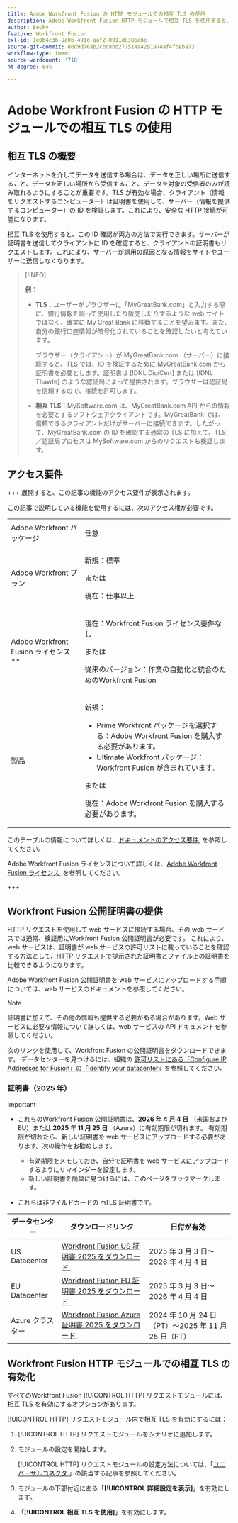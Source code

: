 ```yaml
---
title: Adobe Workfront Fusion の HTTP モジュールでの相互 TLS の使用
description: Adobe Workfront Fusion HTTP モジュールで相互 TLS を使用すると、情報トランザクションの両側で相手の ID を検証できます。
author: Becky
feature: Workfront Fusion
exl-id: 1e0b4c3b-9a0b-491d-aaf2-0011d8386abe
source-git-commit: e0d9d76ab2cbd8bd277514a4291974af4fceba73
workflow-type: tm+mt
source-wordcount: '718'
ht-degree: 64%

---
```


# Adobe Workfront Fusion の HTTP モジュールでの相互 TLS の使用

## 相互 TLS の概要

インターネットを介してデータを送信する場合は、データを正しい場所に送信すること、データを正しい場所から受信すること、データを対象の受信者のみが読み取れるようにすることが重要です。TLS が有効な場合、クライアント（情報をリクエストするコンピューター）は証明書を使用して、サーバー（情報を提供するコンピューター）の ID を検証します。これにより、安全な HTTP 接続が可能になります。

相互 TLS を使用すると、この ID 確認が両方の方法で実行できます。サーバーが証明書を送信してクライアントに ID を確認すると、クライアントの証明書もリクエストします。これにより、サーバーが誤用の原因となる情報をサイトやユーザーに送信しなくなります。

>[!INFO]
>
>**例：**
>
>* **TLS**：ユーザーがブラウザーに「MyGreatBank.com」と入力する際に、銀行情報を誤って使用したり販売したりするような web サイトではなく、確実に My Great Bank に移動することを望みます。また、自分の銀行口座情報が暗号化されていることを確認したいと考えています。
>
>   ブラウザー（クライアント）が MyGreatBank.com （サーバー）に接続すると、TLS では、ID を検証するために MyGreatBank.com から証明書を必要とします。証明書は [!DNL DigiCert] または [!DNL Thawte] のような認証局によって提供されます。ブラウザーは認証局を信頼するので、接続を許可します。
>
>* **相互 TLS**：MySoftware.com は、MyGreatBank.com API からの情報を必要とするソフトウェアクライアントです。MyGreatBank では、信頼できるクライアントだけがサーバーに接続できます。したがって、MyGreatBank.com の ID を確認する通常の TLS に加えて、TLS／認証局プロセスは MySoftware.com からのリクエストも検証します。

## アクセス要件

+++ 展開すると、この記事の機能のアクセス要件が表示されます。

この記事で説明している機能を使用するには、次のアクセス権が必要です。

<table style="table-layout:auto">
 <col> 
 <col> 
 <tbody> 
  <tr> 
   <td role="rowheader">Adobe Workfront パッケージ</td> 
   <td> <p>任意</p> </td> 
  </tr> 
  <tr data-mc-conditions=""> 
   <td role="rowheader">Adobe Workfront プラン</td> 
   <td> <p>新規：標準</p><p>または</p><p>現在：仕事以上</p> </td> 
  </tr> 
  <tr> 
   <td role="rowheader">Adobe Workfront Fusion ライセンス**</td> 
   <td>
   <p>現在：Workfront Fusion ライセンス要件なし</p>
   <p>または</p>
   <p>従来のバージョン：作業の自動化と統合のためのWorkfront Fusion </p>
   </td> 
  </tr> 
  <tr> 
   <td role="rowheader">製品</td> 
   <td>
   <p>新規：</p> <ul><li>Prime Workfront パッケージを選択する：Adobe Workfront Fusion を購入する必要があります。</li><li>Ultimate Workfront パッケージ：Workfront Fusion が含まれています。</li></ul>
   <p>または</p>
   <p>現在：Adobe Workfront Fusion を購入する必要があります。</p>
   </td> 
  </tr>
 </tbody> 
</table>

このテーブルの情報について詳しくは、[&#x200B; ドキュメントのアクセス要件 &#x200B;](/help/workfront-fusion/references/licenses-and-roles/access-level-requirements-in-documentation.md) を参照してください。

Adobe Workfront Fusion ライセンスについて詳しくは、[Adobe Workfront Fusion ライセンス &#x200B;](/help/workfront-fusion/set-up-and-manage-workfront-fusion/licensing-operations-overview/license-automation-vs-integration.md) を参照してください。

+++

## Workfront Fusion 公開証明書の提供

HTTP リクエストを使用して web サービスに接続する場合、その web サービスでは通常、検証用にWorkfront Fusion 公開証明書が必要です。 これにより、web サービスは、証明書が web サービスの許可リストに載っていることを確認する方法として、HTTP リクエストで提示された証明書とファイル上の証明書を比較できるようになります。

Adobe Workfront Fusion 公開証明書を web サービスにアップロードする手順については、web サービスのドキュメントを参照してください。

>[!NOTE]
>
>証明書に加えて、その他の情報も提供する必要がある場合があります。Web サービスに必要な情報について詳しくは、web サービスの API ドキュメントを参照してください。

次のリンクを使用して、Workfront Fusion の公開証明書をダウンロードできます。 データセンターを見つけるには、組織の [許可リストにある「Configure IP Addresses for Fusion」の「Identify your datacenter](/help/workfront-fusion/set-up-and-manage-workfront-fusion/set-up-and-manage-orgs-and-teams/set-up-orgs-teams-and-users/set-up-ip-addresses-for-fusion.md)」を参照してください。

### 証明書（2025 年）

>[!IMPORTANT]
>
>* これらのWorkfront Fusion 公開証明書は、**2026 年 4 月 4 日** （米国および EU）または **2025 年 11 月 25 日** （Azure）に有効期限が切れます。 有効期限が切れたら、新しい証明書を web サービスにアップロードする必要があります。次の操作をお勧めします。
>
>   * 有効期限をメモしておき、自分で証明書を web サービスにアップロードするようにリマインダーを設定します。
>   * 新しい証明書を簡単に見つけるには、このページをブックマークします。
>
>* これらは非ワイルドカードの mTLS 証明書です。

| データセンター | ダウンロードリンク | 日付が有効 |
|---|---|---|
| US Datacenter | [Workfront Fusion US 証明書 2025 をダウンロード &#x200B;](/help/workfront-fusion/references/apps-and-modules/universal-connectors/assets/2025-certs/fusion-prod-us-mtls-certificate.pem) | 2025 年 3 月 3 日～2026 年 4 月 4 日 |
| EU Datacenter | [Workfront Fusion EU 証明書 2025 をダウンロード &#x200B;](/help/workfront-fusion/references/apps-and-modules/universal-connectors/assets/2025-certs/fusion-prod-eu-mtls-certificate.pem) | 2025 年 3 月 3 日～2026 年 4 月 4 日 |
| Azure クラスター | [Workfront Fusion Azure 証明書 2025 をダウンロード &#x200B;](/help/workfront-fusion/references/apps-and-modules/universal-connectors/assets/2025-certs/fusion-prod-az-mtls-certificate.pem) | 2024 年 10 月 24 日（PT）～2025 年 11 月 25 日（PT） |

<!--

### Certificates for 2024

>[!IMPORTANT]
>
>* We recommend installing the certificates for 2025, available above.
>* These Workfront Fusion public certificates expire on **May 7, 2025**. After yours expires you will need to upload a new certificate to the web service. We recommend that you:
>
>   * Make note of the expiration date and set a reminder for yourself to upload the certificate to your web service.
>   * Bookmark this page to easily find the new certificates.
>
>* These are non-wildcard mTLS certificates.

| Datacenter | Download link | Dates valid |
|---|---|---|
| US Datacenter | [Download Workfront Fusion Certificate 2024](/help/workfront-fusion/references/apps-and-modules/universal-connectors/assets/fusion-prod-us-mtls-certificate.pem) | April 5, 2024 to May 7, 2025 |
| EU Datacenter | [Download Workfront Fusion EU Certificate 2024](/help/workfront-fusion/references/apps-and-modules/universal-connectors/assets/fusion-prod-eu-mtls-certificate.pem) | April 5, 2024 to May 7, 2025 |

-->

## Workfront Fusion HTTP モジュールでの相互 TLS の有効化

すべてのWorkfront Fusion [!UICONTROL HTTP] リクエストモジュールには、相互 TLS を有効にするオプションがあります。

[!UICONTROL HTTP] リクエストモジュール内で相互 TLS を有効にするには：

1. [!UICONTROL HTTP] リクエストモジュールをシナリオに追加します。
1. モジュールの設定を開始します。

   [!UICONTROL HTTP] リクエストモジュールの設定方法については、「[&#x200B; ユニバーサルコネクタ &#x200B;](/help/workfront-fusion/references/apps-and-modules/apps-and-modules-toc.md#universal-connectors)」の該当する記事を参照してください。

1. モジュールの下部付近にある「**[!UICONTROL 詳細設定を表示]**」を有効にします。
1. 「**[!UICONTROL 相互 TLS を使用]**」を有効にします。
